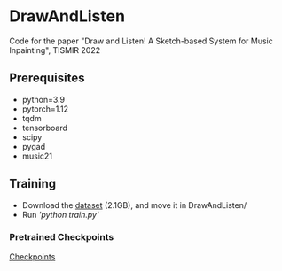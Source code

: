 # DrawAndListen
Code for the paper "Draw and Listen! A Sketch-based System for Music Inpainting", TISMIR 2022

## Prerequisites
- python=3.9
- pytorch=1.12
- tqdm
- tensorboard
- scipy
- pygad
- music21

## Training
- Download the [dataset](https://drive.google.com/file/d/1Xtmhpvxs3D6XE6SqBIoEEAERXk8oZVPn/view?usp=share_link) (2.1GB), and move it in DrawAndListen/
- Run *'python train.py'*

### Pretrained Checkpoints
[Checkpoints](https://drive.google.com/drive/folders/1AAi0sr9XF2Yf_2MQTOlI-oC0eYgUHlR7?usp=share_link)